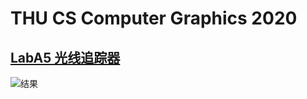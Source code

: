 # THU CS Computer Graphics 2020

## [LabA5 光线追踪器](A5_raytracer)
![结果](A5_raytracer/Report/picture_light1024_dist16.bmp)
